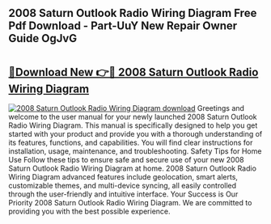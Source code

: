 ## 2008 Saturn Outlook Radio Wiring Diagram Free Pdf Download - Part-UuY New Repair Owner Guide OgJvG

# <h2><a href="http://dflnq2w.blite.top/?on=2008+Saturn+Outlook+Radio+Wiring+Diagram">🔗Download New 👉🔴 2008 Saturn Outlook Radio Wiring Diagram</a></h2>

[![2008 Saturn Outlook Radio Wiring Diagram download](https://i.imgur.com/lujVjoI.png)](http://dflnq2w.blite.top/?on=2008+Saturn+Outlook+Radio+Wiring+Diagram)
Greetings and welcome to the user manual for your newly launched 2008 Saturn Outlook Radio Wiring Diagram. This manual is specifically designed to help you get started with your product and provide you with a thorough understanding of its features, functions, and capabilities. You will find clear instructions for installation, usage, maintenance, and troubleshooting. Safety Tips for Home Use Follow these tips to ensure safe and secure use of your new 2008 Saturn Outlook Radio Wiring Diagram at home. 2008 Saturn Outlook Radio Wiring Diagram advanced features include geolocation, smart alerts, customizable themes, and multi-device syncing, all easily controlled through the user-friendly and intuitive interface. Your Success is Our Priority 2008 Saturn Outlook Radio Wiring Diagram. We are committed to providing you with the best possible experience.
